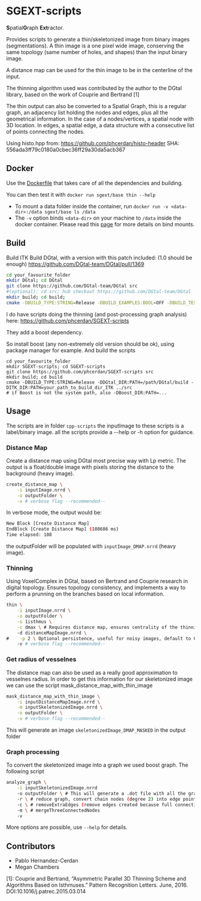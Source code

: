 # SGEXT-scripts

**S**patial**G**raph **Ext**ractor.

Provides scripts to generate a thin/skeletonized image from binary images (segmentations).
A thin image is a one pixel wide image, conserving the same topology (same number of holes, and shapes) than the input binary image.

A distance map can be used for the thin image to be in the centerline of the input.

The thinning algorithm used was contributed by the author to the DGtal library, based on the work of Couprie and Bertrand [1]

The thin output can also be converted to a Spatial Graph, this is a regular graph, an adjacency list holding the nodes and edges, plus all the geometrical information. In the case of a nodes/vertices, a spatial node with 3D location. In edges, a spatial edge, a data structure with a consecutive list of points connecting the nodes.

Using histo.hpp from: https://github.com/phcerdan/histo-header
SHA: 556ada3ff79c0180a0cbec36ff29a30da5acb367

## Docker
Use the [Dockerfile](https://github.com/phcerdan/SGEXT-scripts/blob/master/Dockerfile) that takes care of all
the dependencies and building.

You can then test it with `docker run sgext/base thin --help`

- To mount a data folder inside the container, run `docker run -v <data-dir>:/data sgext/base ls /data`
- The `-v` option binds `<data-dir>` on your machine to `/data` inside the docker container. Please read this [page](https://docs.docker.com/storage/bind-mounts/) for more details on bind mounts.

## Build
Build ITK
Build DGtal, with a version with this patch included: (1.0 should be enough)
https://github.com/DGtal-team/DGtal/pull/1369

```bash
cd your_favourite_folder
mkdir DGtal; cd DGtal
git clone https://github.com/DGtal-team/DGtal src
#(optional): cd src; hub checkout https://github.com/DGtal-team/DGtal
mkdir build; cd build;
cmake -DBUILD_TYPE:STRING=Release -DBUILD_EXAMPLES:BOOL=OFF -DBUILD_TESTING:BOOL=OFF -DWITH_ITK:BOOL=ON -DITK_DIR:PATH=your_path_to_build_dir_ITK ../src
```

I do have scripts doing the thinning (and post-processing graph analysis) here:
https://github.com/phcerdan/SGEXT-scripts

They add a boost dependency.

So install boost (any non-extremely old version should be ok), using package manager for example.
And build the scripts

```
cd your_favourite_folder
mkdir SGEXT-scripts; cd SGEXT-scripts
git clone https://github.com/phcerdan/SGEXT-scripts src
mkdir build; cd build
cmake -DBUILD_TYPE:STRING=Release -DDGtal_DIR:PATH=/path/DGtal/build -DITK_DIR:PATH=your_path_to_build_dir_ITK ../src
# if Boost is not the system path, also -DBoost_DIR:PATH=...
```


## Usage
The scripts are in folder `cpp-scripts`
the inputImage to these scripts is a label/binary image.
all the scripts provide a --help or -h option for guidance.

### Distance Map
Create a distance map using DGtal most precise way with Lp metric. The output is a float/double image with pixels storing the distance to the background (heavy image).
```bash
create_distance_map \
    -i inputImage.nrrd \
    -o outputFolder \
    -v # verbose flag --recommended--
```

In verbose mode, the output would be:
```bash
New Block [Create Distance Map]
EndBlock [Create Distance Map] (108686 ms)
Time elapsed: 108
```

the outputFolder will be populated with `inputImage_DMAP.nrrd` (heavy image).

### Thinning
Using VoxelComplex in DGtal, based on Bertrand and Couprie research in digital topology. Ensures topology consistency,
and implements a way to perform a prunning on the branches based on local information.
```bash
thin \
    -i inputImage.nrrd \
    -o outputFolder \
    -s 1isthmus \
    -c dmax \ # Requires distance map, ensures centrality of the thinning
    -d distanceMapImage.nrrd \
#    -p 2 \ Optional persistence, useful for noisy images, default to 0.
    -v # verbose flag --recommended--
```

### Get radius of vesselnes
The distance map can also be used as a really good approximation to vesselnes radius. In order to get this information
for our skeletonized image we can use the script mask_distance_map_with_thin_image

```bash
mask_distance_map_with_thin_image \
    -i inputDistanceMapImage.nrrd \
    -m inputSkeletonizedImage.nrrd \
    -o outputFolder \
    -v # verbose flag --recommended--
```

This will generate an image `skeletonizedImage_DMAP_MASKED` in the output folder

### Graph processing
To convert the skeletonized image into a graph we used boost graph. The following script

```bash
analyze_graph \
    -i inputSkeletonizedImage.nrrd
    -o outputFolder \ # This will generate a .dot file with all the graph information
    -r \ # reduce graph, convert chain nodes (degree 2) into edge points.
    -c \ # removeExtraEdges (remove edges created because full connectivity)
    -m \ # mergeThreeConnectedNodes
    -v
```
More options are possible, use `--help` for details.

## Contributors

- Pablo Hernandez-Cerdan
- Megan Chambers

[1]: Couprie and Bertrand, “Asymmetric Parallel 3D Thinning Scheme and Algorithms Based on Isthmuses.” Pattern Recognition Letters. June,  2016. DOI:10.1016/j.patrec.2015.03.014
